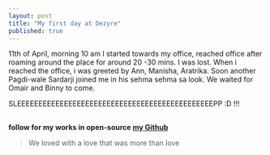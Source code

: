 ```yaml
---
layout: post
title: "My first day at Dezyre"
published: true
---
```


11th of April, morning 10 am I started towards my office, reached office after roaming around the place for around 20 -30 mins. I was lost. When i reached the office, i was greeted by Ann, Manisha, Aratrika. Soon another Pagdi-wale Sardarji joined me in his sehma sehma sa look. We waited for Omair and Binny to come. 

SLEEEEEEEEEEEEEEEEEEEEEEEEEEEEEEEEEEEEEEEEEEEEEEPP :D !!! 

##
**follow for my works in open-source [my Github](www.github.com/yodebu)**

> We loved with a love that was more than love




